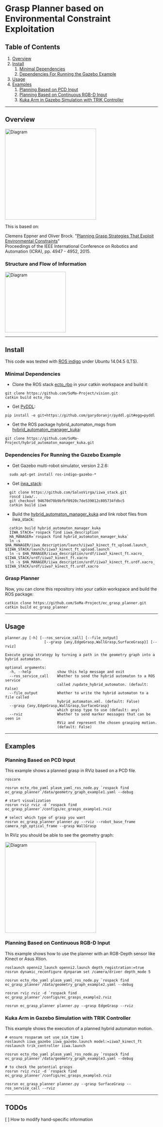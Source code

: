 # Grasp Planner based on Environmental Constraint Exploitation

## Table of Contents

1. [Overview](#overview)
2. [Install](#install)
   1. [Minimal Dependencies](#minimaldependencies)
   2. [Dependencies For Running the Gazebo Example](#gazebodependencies)
3. [Usage](#usage)
4. [Examples](#examples)
   1. [Planning Based on PCD Input](#example1)
   2. [Planning Based on Continuous RGB-D Input](#example2)
   3. [Kuka Arm in Gazebo Simulation with TRIK Controller](#example3)

---

## Overview <a name="overview"></a>

<img src="docs/example1.png" alt="Diagram" width="300" />

This is based on:

Clemens Eppner and Oliver Brock. "[Planning Grasp Strategies That Exploit Environmental Constraints](http://www.robotics.tu-berlin.de/fileadmin/fg170/Publikationen_pdf/eppner_icra2015.pdf)"  
Proceedings of the IEEE International Conference on Robotics and Automation (ICRA), pp. 4947 - 4952, 2015.

### Structure and Flow of Information

<img src="docs/diagram.png" alt="Diagram" width="200" />


---

## Install <a name="install"></a>

This code was tested with [ROS indigo](http://wiki.ros.org/indigo) under Ubuntu 14.04.5 (LTS).

### Minimal Dependencies <a name="minimaldependencies"></a>

<!--
```
rosdep install ec_grasp_planner
```
-->

* Clone the ROS stack [ecto_rbo](https://github.com/SoMa-Project/vision.git) in your catkin workspace and build it:
```
git clone https://github.com/SoMa-Project/vision.git
catkin build ecto_rbo
```

* Get [PyDDL](https://github.com/garydoranjr/pyddl):
```
pip install -e git+https://github.com/garydoranjr/pyddl.git#egg=pyddl
```

* Get the ROS package hybrid_automaton_msgs from [hybrid_automaton_manager_kuka](https://github.com/SoMa-Project/hybrid_automaton_manager_kuka.git):
```
git clone https://github.com/SoMa-Project/hybrid_automaton_manager_kuka.git
```

### Dependencies For Running the Gazebo Example <a name="gazebodependencies"></a>

* Get Gazebo multi-robot simulator, version 2.2.6:
```
  sudo apt-get install ros-indigo-gazebo-*
```

* Get [iiwa_stack](https://github.com/SalvoVirga/iiwa_stack.git):
```
  git clone https://github.com/SalvoVirga/iiwa_stack.git
  roscd iiwa/..
  git checkout 94670d70b9bfbf0920c7de539012c805734fdbc5
  catkin build iiwa
```

* Build the [hybrid_automaton_manager_kuka](https://github.com/SoMa-Project/hybrid_automaton_manager_kuka.git) and link robot files from iiwa_stack:
```
  catkin build hybrid_automaton_manager_kuka
  IIWA_STACK=`rospack find iiwa_description`
  HA_MANAGER=`rospack find hybrid_automaton_manager_kuka`
  ln -s $HA_MANAGER/iiwa_description/launch/iiwa7_kinect_ft_upload.launch_ $IIWA_STACK/launch/iiwa7_kinect_ft_upload.launch
  ln -s $HA_MANAGER/iiwa_description/urdf/iiwa7_kinect_ft.xacro_ $IIWA_STACK/urdf/iiwa7_kinect_ft.xacro
  ln -s $HA_MANAGER/iiwa_description/urdf/iiwa7_kinect_ft.urdf.xacro_ $IIWA_STACK/urdf/iiwa7_kinect_ft.urdf.xacro
```

### Grasp Planner

Now, you can clone this repository into your catkin workspace and build the ROS package:

```
catkin clone https://github.com/SoMa-Project/ec_grasp_planner.git
catkin build ec_grasp_planner
```


---

## Usage <a name="usage"></a>

```
planner.py [-h] [--ros_service_call] [--file_output]
                  [--grasp {any,EdgeGrasp,WallGrasp,SurfaceGrasp}] [--rviz]

Execute grasp strategy by turning a path in the geometry graph into a hybrid automaton.

optional arguments:
  -h, --help            show this help message and exit
  --ros_service_call    Whether to send the hybrid automaton to a ROS service
                        called /update_hybrid_automaton. (default: False)
  --file_output         Whether to write the hybrid automaton to a file called
                        hybrid_automaton.xml. (default: False)
  --grasp {any,EdgeGrasp,WallGrasp,SurfaceGrasp}
                        which grasp type to use (default: any)
  --rviz                Whether to send marker messages that can be seen in
                        RViz and represent the chosen grasping motion.
                        (default: False)
```

---

## Examples  <a name="examples"></a>

### Planning Based on PCD Input  <a name="example1"></a>

This example shows a planned grasp in RViz based on a PCD file.

```
roscore

rosrun ecto_rbo_yaml plasm_yaml_ros_node.py `rospack find ec_grasp_planner`/data/geometry_graph_example1.yaml --debug

# start visualization
rosrun rviz rviz -d `rospack find ec_grasp_planner`/configs/ec_grasps_example1.rviz

# select which type of grasp you want
rosrun ec_grasp_planner planner.py --rviz --robot_base_frame camera_rgb_optical_frame --grasp WallGrasp 
```

In RViz you should be able to see the geometry graph:

<img src="docs/example1.png" alt="Diagram" width="300" />

### Planning Based on Continuous RGB-D Input   <a name="example2"></a>

This example shows how to use the planner with an RGB-Depth sensor like Kinect or Asus Xtion.

```
roslaunch openni2_launch openni2.launch depth_registration:=true
rosrun dynamic_reconfigure dynparam set /camera/driver depth_mode 5

rosrun ecto_rbo_yaml plasm_yaml_ros_node.py `rospack find ec_grasp_planner`/data/geometry_graph_example2.yaml --debug

rosrun rviz rviz -d `rospack find ec_grasp_planner`/configs/ec_grasps_example2.rviz

rosrun ec_grasp_planner planner.py --grasp EdgeGrasp --rviz
```

### Kuka Arm in Gazebo Simulation with TRIK Controller  <a name="example3"></a>

This example shows the execution of a planned hybrid automaton motion.

```
# ensure rosparam set use_sim_time 1
roslaunch iiwa_gazebo iiwa_gazebo.launch model:=iiwa7_kinect_ft
roslaunch trik_controller iiwa.launch

rosrun ecto_rbo_yaml plasm_yaml_ros_node.py `rospack find ec_grasp_planner`/data/geometry_graph_example3.yaml --debug

# to check the potential grasps
rosrun rviz rviz -d `rospack find ec_grasp_planner`/configs/ec_grasps_example3.rviz

rosrun ec_grasp_planner planner.py --grasp SurfaceGrasp --ros_service_call --rviz
```

***

## TODOs

[ ] How to modify hand-specific information
